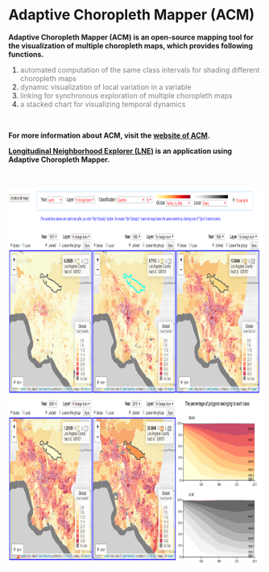 # Adaptive Choropleth Mapper (ACM)

<p><strong>Adaptive Choropleth Mapper (ACM) is an open-source mapping tool for the visualization of multiple choropleth maps, which provides following functions.</strong></p>
<ol>
<li><span style="color: #808080;">automated computation of the same class intervals for shading different choropleth maps</span></li>
<li><span style="color: #808080;">dynamic visualization of local variation in a variable</span></li>
<li><span style="color: #808080;">linking for synchronous exploration of multiple choropleth maps</span></li>
<li><span style="color: #808080;">a stacked chart for visualizing temporal dynamics  </span></li>
</ol>

</br>
<strong>
<p>For more information about ACM, visit the <a href="http://sarasen.asuscomm.com/ACM" target="_blank" rel="noopener">website of ACM</a>.&nbsp;&nbsp;</p>
<p><a href="http://sarasen.asuscomm.com/LNE" target="_blank" rel="noopener">Longitudinal Neighborhood Explorer (LNE)</a> is an application using Adaptive Choropleth Mapper.</p>
</strong>
</br></br>
<strong><img src="Adaptive_Choropleth_Mapper/images/Foreign_Born.PNG" alt="Foreign Born Los Angeles" width="1000" height="750" /></strong>
